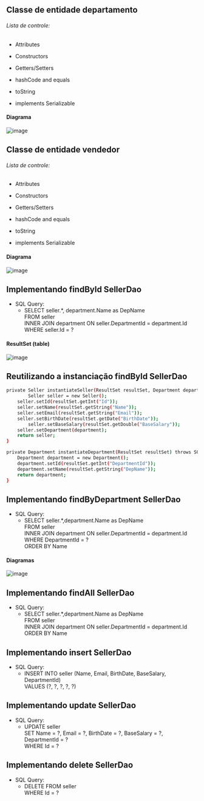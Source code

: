 ## Classe de entidade departamento

###### Lista de controle:

- Attributes

- Constructors

- Getters/Setters

- hashCode and equals

- toString

- implements Serializable

#### Diagrama
![image](https://raw.githubusercontent.com/devjleonardo/assets/main/acesso-a-banco-de-dados-com-jdbc-java/06%20-%20Projeto%20DAO-JDBC/01%20-%20Classe%20Department/Diagrama.png)

## Classe de entidade vendedor

###### Lista de controle:

- Attributes

- Constructors

- Getters/Setters

- hashCode and equals

- toString

- implements Serializable

#### Diagrama
![image](https://raw.githubusercontent.com/devjleonardo/assets/main/acesso-a-banco-de-dados-com-jdbc-java/06%20-%20Projeto%20DAO-JDBC/02%20-%20Classe%20Seller/Diagrama.png)

## Implementando findById SellerDao

- SQL Query:
  - SELECT seller.*, department.Name as DepName <br/>
    FROM seller <br/>
    INNER JOIN department ON seller.DepartmentId = department.Id <br/>
    WHERE seller.Id = ?

#### ResultSet (table)
![image](https://raw.githubusercontent.com/devjleonardo/assets/main/acesso-a-banco-de-dados-com-jdbc-java/06%20-%20Projeto%20DAO-JDBC/03%20-%20Implementando%20findById%20SellerDao/ResultSet(table).png)

## Reutilizando a instanciação findById SellerDao

```bash
private Seller instantiateSeller(ResultSet resultSet, Department department) throws SQLException {
        Seller seller = new Seller();
	seller.setId(resultSet.getInt("Id"));
	seller.setName(resultSet.getString("Name"));
	seller.setEmail(resultSet.getString("Email"));
	seller.setBirthDate(resultSet.getDate("BirthDate"));
        seller.setBaseSalary(resultSet.getDouble("BaseSalary"));
	seller.setDepartment(department);
	return seller;
}

private Department instantiateDepartment(ResultSet resultSet) throws SQLException {
    Department department = new Department();
    department.setId(resultSet.getInt("DepartmentId"));
    department.setName(resultSet.getString("DepName"));
    return department;
}
```
## Implementando findByDepartment SellerDao

- SQL Query:
  - SELECT seller.*,department.Name as DepName <br/>
    FROM seller <br/>
    INNER JOIN department ON seller.DepartmentId = department.Id <br/>
    WHERE DepartmentId = ? <br/>
    ORDER BY Name

#### Diagramas
![image](https://raw.githubusercontent.com/devjleonardo/assets/main/acesso-a-banco-de-dados-com-jdbc-java/06%20-%20Projeto%20DAO-JDBC/04%20-%20Implementando%20findByDepartment%20SellerDao/Diagrama.png)

## Implementando findAll SellerDao

- SQL Query:
  - SELECT seller.*,department.Name as DepName <br/>
    FROM seller <br/>
    INNER JOIN department ON seller.DepartmentId = department.Id <br/>
    ORDER BY Name

## Implementando insert SellerDao

- SQL Query:
    - INSERT INTO seller (Name, Email, BirthDate, BaseSalary, DepartmentId) <br/>
      VALUES (?, ?, ?, ?, ?)

## Implementando update SellerDao

- SQL Query:
    - UPDATE seller <br/>
      SET Name = ?, Email = ?, BirthDate = ?, BaseSalary = ?, DepartmentId = ? <br/>
      WHERE Id = ?

## Implementando delete SellerDao

- SQL Query:
    - DELETE FROM seller <br/>
      WHERE Id = ?